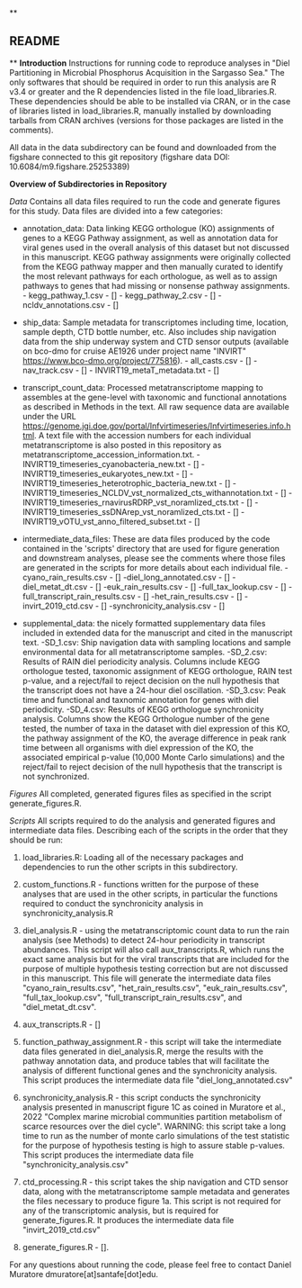 **

## README

**
**Introduction**
Instructions for running code to reproduce analyses in "Diel Partitioning in Microbial Phosphorus Acquisition in the Sargasso Sea." The only softwares that should be required in order to run this analysis are R v3.4 or greater and the R dependencies listed in the file load_libraries.R. These dependencies should be able to be installed via CRAN, or in the case of libraries listed in load_libraries.R, manually installed by downloading tarballs from CRAN archives (versions for those packages are listed in the comments). 

All data in the data subdirectory can be found and downloaded from the figshare connected to this git repository (figshare data DOI: 10.6084/m9.figshare.25253389)

**Overview of Subdirectories in Repository**

*Data*
Contains all data files required to run the code and generate figures for this study. Data files are divided into a few categories:

 - annotation_data: Data linking KEGG orthologue (KO) assignments of
   genes to a KEGG Pathway assignment, as well as annotation data for
   viral genes used in the overall analysis of this dataset but not
   discussed in this manuscript. KEGG pathway assignments were
   originally collected from the KEGG pathway mapper and then manually
   curated to identify the most relevant pathways for each orthologue,
   as well as to assign pathways to genes that had missing or nonsense
   pathway assignments.
		- kegg_pathway_1.csv - []
		- kegg_pathway_2.csv - []
		- ncldv_annotations.csv - []
   
 - ship_data: Sample metadata for transcriptomes including time,
   location, sample depth, CTD bottle number, etc. Also includes ship
   navigation data from the ship underway system and CTD sensor outputs
   (available on bco-dmo for cruise AE1926 under project name "INVIRT"
   https://www.bco-dmo.org/project/775816).
		   - all_casts.csv - []
		   - nav_track.csv - []
		   - INVIRT19_metaT_metadata.txt - []
   
  - transcript_count_data: Processed metatranscriptome mapping to
   assembles at the gene-level with taxonomic and functional annotations
   as described in Methods in the text. All raw sequence data are
   available under the URL
   https://genome.jgi.doe.gov/portal/Infvirtimeseries/Infvirtimeseries.info.html.
   A text file with the accession numbers for each individual
   metatranscriptome is also posted in this repository as
   metatranscriptome_accession_information.txt. 
		   - INVIRT19_timeseries_cyanobacteria_new.txt - []
		   - INVIRT19_timeseries_eukaryotes_new.txt - []
		   - INVIRT19_timeseries_heterotrophic_bacteria_new.txt - []
		   - INVIRT19_timeseries_NCLDV_vst_normalized_cts_withannotation.txt - []
		   - INVIRT19_timeseries_rnavirusRDRP_vst_noramlized_cts.txt - []
		   - INVIRT19_timeseries_ssDNArep_vst_noramlized_cts.txt - []
		   - INVIRT19_vOTU_vst_anno_filtered_subset.txt - []
   
 - intermediate_data_files: These are data files produced by the code
   contained in the 'scripts' directory that are used for figure
   generation and downstream analyses, please see the comments where
   those files are generated in the scripts for more details about each
   individual file.
		   -cyano_rain_results.csv - []
		   -diel_long_annotated.csv - []
		   -diel_metat_dt.csv - []
		   -euk_rain_results.csv - []
		   -full_tax_lookup.csv - []
		   -full_transcript_rain_results.csv - []
		   -het_rain_results.csv - []
		   -invirt_2019_ctd.csv - []
		   -synchronicity_analysis.csv - []
   
 - supplemental_data: the nicely formatted supplementary data files
   included in extended data for the manuscript and cited in the
   manuscript text.
	   -SD_1.csv: Ship navigation data with sampling locations and sample environmental data for all metatranscriptome samples.
	   -SD_2.csv: Results of RAIN diel periodicity analysis. Columns include KEGG orthologue tested, taxonomic assignment of KEGG orthologue, RAIN test p-value, and a reject/fail to reject decision on the null hypothesis that the transcript does not have a 24-hour diel oscillation.
	   -SD_3.csv: Peak time and functional and taxnomic annotation for genes with diel periodicity.
	   -SD_4.csv: Results of KEGG orthologue synchronicity analysis. Columns show the KEGG Orthologue number of the gene tested, the number of taxa in the dataset with diel expression of this KO, the pathway assignment of the KO, the average difference in peak rank time between all organisms with diel expression of the KO, the associated empirical p-value (10,000 Monte Carlo simulations) and the reject/fail to reject decision of the null hypothesis that the transcript is not synchronized.

*Figures* 
All completed, generated figures files as specified in the script generate_figures.R.

*Scripts*
All scripts required to do the analysis and generated figures and intermediate data files.
Describing each of the scripts in the order that they should be run:

 1. load_libraries.R: Loading all of the necessary packages and dependencies to run the other scripts in this subdirectory.

2. custom_functions.R - functions written for the purpose of these analyses that are used in the other scripts, in particular the functions required to conduct the synchronicity analysis in synchronicity_analysis.R

3. diel_analysis.R - using the metatranscriptomic count data to run the rain analysis (see Methods) to detect 24-hour periodicity in transcript abundances. This script will also call aux_transcripts.R, which runs the exact same analysis but for the viral transcripts that are included for the purpose of multiple hypothesis testing correction but are not discussed in this manuscript. This file will generate the intermediate data files "cyano_rain_results.csv", "het_rain_results.csv", "euk_rain_results.csv", "full_tax_lookup.csv", "full_transcript_rain_results.csv", and "diel_metat_dt.csv".

4. aux_transcripts.R - []

5. function_pathway_assignment.R - this script will take the intermediate data files generated in diel_analysis.R, merge the results with the pathway annotation data, and produce tables that will facilitate the analysis of different functional genes and the synchronicity analysis. This script produces the intermediate data file "diel_long_annotated.csv"

6. synchronicity_analysis.R - this script conducts the synchronicity analysis presented in manuscript figure 1C as coined in Muratore et al., 2022 "Complex marine microbial communities partition metabolism of scarce resources over the diel cycle". WARNING: this script take a long time to run as the number of monte carlo simulations of the test statistic for the purpose of hypothesis testing is high to assure stable p-values. This script produces the intermediate data file "synchronicity_analysis.csv"

7. ctd_processing.R - this script takes the ship navigation and CTD sensor data, along with the metatranscriptome sample metadata and generates the files necessary to produce figure 1a. This script is not required for any of the transcriptomic analysis, but is required for generate_figures.R. It produces the intermediate data file "invirt_2019_ctd.csv"

8. generate_figures.R - [].

For any questions about running the code, please feel free to contact Daniel Muratore dmuratore[at]santafe[dot]edu. 






